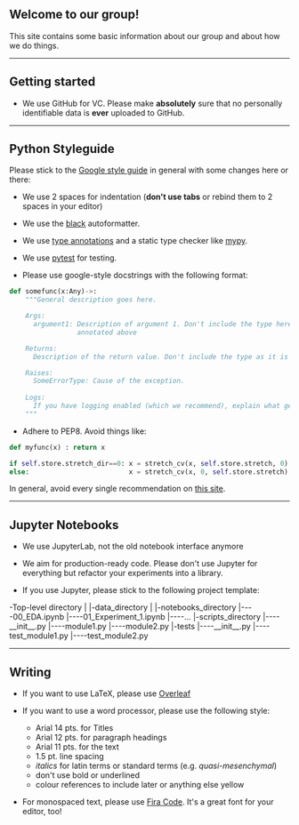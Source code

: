 ## Welcome to our group!

This site contains some basic information about our group and about how we do things.

---

## Getting started

- We use GitHub for VC. Please make __absolutely__ sure that no personally identifiable data is __ever__ uploaded to GitHub.

---

## Python Styleguide

Please stick to the [Google style guide](http://google.github.io/styleguide/pyguide.html) in general with some changes here or there:

- We use 2 spaces for indentation (__don't use tabs__ or rebind them to 2 spaces in your editor)

- We use the [black](https://black.readthedocs.io/en/stable/) autoformatter.

- We use [type annotations](https://mypy.readthedocs.io/en/stable/cheat_sheet_py3.html) and a static type checker like [mypy](http://mypy-lang.org).

- We use [pytest](https://docs.pytest.org/en/latest/) for testing.

- Please use google-style docstrings with the following format:

```python
def somefunc(x:Any)->:
    """General description goes here.

    Args:
      argument1: Description of argument 1. Don't include the type here as it is
                 annotated above

    Returns:
      Description of the return value. Don't include the type as it is annotated above.

    Raises:
      SomeErrorType: Cause of the exception.
      
    Logs:
      If you have logging enabled (which we recommend), explain what gets logged.
    """
```

- Adhere to PEP8. Avoid things like:

```python
def myfunc(x) : return x
```

```python
if self.store.stretch_dir==0: x = stretch_cv(x, self.store.stretch, 0)
else:                         x = stretch_cv(x, 0, self.store.stretch)
```
In general, avoid every single recommendation on [this site](https://docs.fast.ai/dev/style.html#jeremys-notes-on-fastai-coding-style).

---

## Jupyter Notebooks

- We use JupyterLab, not the old notebook interface anymore

- We aim for production-ready code. Please don't use Jupyter for everything but refactor your experiments into a library.

- If you use Jupyter, please stick to the following project template:

-Top-level directory
|
|-data_directory
|
|-notebooks_directory
|----00_EDA.ipynb
|----01_Experiment_1.ipynb
|----...
|-scripts_directory
|----\_\_init__.py
|----module1.py
|----module2.py
|-tests
|----\_\_init__.py
|----test_module1.py
|----test_module2.py

---

## Writing

- If you want to use LaTeX, please use [Overleaf](https://www.overleaf.com)

- If you want to use a word processor, please use the following style:
  - Arial 14 pts. for Titles
  - Arial 12 pts. for paragraph headings
  - Arial 11 pts. for the text
  - 1.5 pt. line spacing
  - _italics_ for latin terms or standard terms (e.g. _quasi-mesenchymal_)
  - don't use bold or underlined
  - colour references to include later or anything else yellow
  
- For monospaced text, please use [Fira Code](https://github.com/tonsky/FiraCode). It's a great font for your editor, too!





